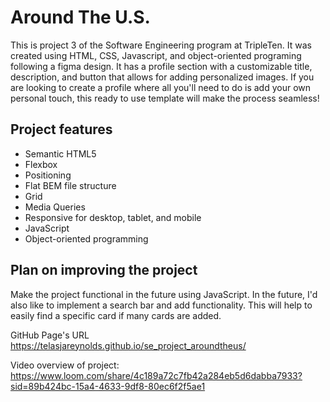 # Around The U.S.

This is project 3 of the Software Engineering program at TripleTen. It was created using HTML, CSS, Javascript, and object-oriented programing following a figma design. It has a profile section with a customizable title, description, and button that allows for adding personalized images. If you are looking to create a profile where all you'll need to do is add your own personal touch, this ready to use template will make the process seamless!

## Project features

- Semantic HTML5
- Flexbox
- Positioning
- Flat BEM file structure
- Grid
- Media Queries
- Responsive for desktop, tablet, and mobile
- JavaScript
- Object-oriented programming

## Plan on improving the project

Make the project functional in the future using JavaScript. In the future, I'd also like to implement a search bar and add functionality. This will help to easily find a specific card if many cards are added.

GitHub Page's URL https://telasjareynolds.github.io/se_project_aroundtheus/

Video overview of project: https://www.loom.com/share/4c189a72c7fb42a284eb5d6dabba7933?sid=89b424bc-15a4-4633-9df8-80ec6f2f5ae1
